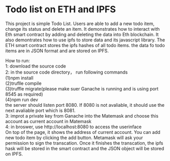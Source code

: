 # Todo list on ETH and IPFS

This project is simple Todo List. Users are able to add a new todo item, change its status and delete an item.
It demonstrates how to interact with Eth smart contract by adding and deleting the data into Eth blockchain. It also demontrates how to use ipfs to store data and its javascript library. The ETH smart contract stores the ipfs hashes of all todo items. the data fo todo items are in JSON format and are stored on IPFS.

How to run:<br/>
1: download the source code<br/>
2: in the source code directory， run following commands<br/>
	(1)npm install<br/>
	(2)truflle compile<br/>
	(3)truffle migrate(please make suer Ganache is running and is using port 8545 as required)<br/>
	(4)npm run dev<br/>
	the server should listen port 8080. If 8080 is not avaliable, it should use the next avaliable port which is 8081.<br/>
3: improt a private key from Ganache into the Matemask and choose this account as current account in Matemask<br/>
4: in broswer, use http://localhost:8080 to access the userinface<br/>
On top of the page, it shows the address of current account. You can add new todo item by clicking the add button. Metamask will ask your permission to sign the transcation. Once it finishes the transcation, the ipfs hask will be stored in the smart contract and the JSON object will be stored on IPFS.
	